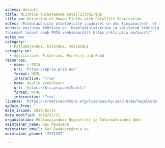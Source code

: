 ```yaml
---
schema: default
title: Niitmise tuvastamine satelliitseirega
title_en: Detection of Mowed Fields with Satellite Observation
notes: 'Pindalapõhiste otsetoetuste jagamisel on üks tingimustest, et rohumaa peab olema hooldatud. Sestap on tarvis tuvastada, kas ja millal on taotlustel esitatud rohumaadel toimunud niitmise sündmus. Selleks kasutatakse Satelliidiandmete kasutamise infosüsteemi (SATIKAS), mis kasutab sisendina satelliitide Sentinel 1 ja 2 andmeid ja PRIA-le esitatud pindalatoetuste taotlusel märgitud põllupiire. Iga rohumaa puhul jälgitakse satelliidipiltidelt erinevate parameetrite ajalist käitumist kogu vegetatsiooniperioodi jooksul ning selle põhjal leitaks niitmise toimumise aeg. Tulemusi kuvatakse põldude kaupa nii PRIA avalikul veebikaardil kui e-PRIAs (PRIA klientidele).
Andmete vastutav töötleja on  Maaeluministeerium ja volitatud töötleja Põllumajanduse Registrite ja Informatsiooni Amet.
Täpsemat teavet saab PRIA veebikaardilt https://kls.pria.ee/kaart/'
notes_en: ''
category:
  - Põllumajandus, kalandus, metsandus
category_en:
  - Agriculture, Fisheries, Forestry and Food
resources:
  - name: e-PRIA
    url: 'https://epria.pria.ee/'
    format: HTML
    interactive: 'True'
  - name: Avalik veebikaart
    url: 'https://kls.pria.ee/kaart/'
    format: HTML
    interactive: 'True'
license: 'https://creativecommons.org/licenses/by-sa/3.0/ee/legalcode'
update_freq: ''
date_issued: 2019/02/21
date_modified: 2019/02/21
organization: Põllumajanduse Registrite ja Informatsiooni Amet
maintainer_name: Kai Raudvere
maintainer_email: Kai.Raudvere@pria.ee
maintainer_phone: '7371257'

---
```

